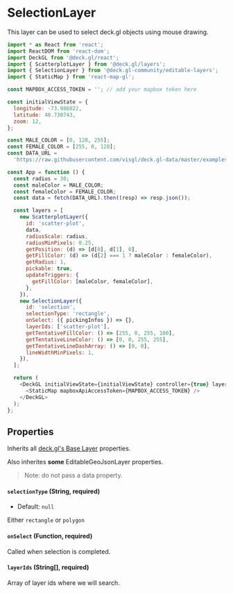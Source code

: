 # SelectionLayer

This layer can be used to select deck.gl objects using mouse drawing.

```js
import * as React from 'react';
import ReactDOM from 'react-dom';
import DeckGL from '@deck.gl/react';
import { ScatterplotLayer } from '@deck.gl/layers';
import { SelectionLayer } from '@deck.gl-community/editable-layers';
import { StaticMap } from 'react-map-gl';

const MAPBOX_ACCESS_TOKEN = ''; // add your mapbox token here

const initialViewState = {
  longitude: -73.986022,
  latitude: 40.730743,
  zoom: 12,
};

const MALE_COLOR = [0, 128, 255];
const FEMALE_COLOR = [255, 0, 128];
const DATA_URL =
  'https://raw.githubusercontent.com/visgl/deck.gl-data/master/examples/scatterplot/manhattan.json'; // eslint-disable-line

const App = function () {
  const radius = 30;
  const maleColor = MALE_COLOR;
  const femaleColor = FEMALE_COLOR;
  const data = fetch(DATA_URL).then((resp) => resp.json());

  const layers = [
    new ScatterplotLayer({
      id: 'scatter-plot',
      data,
      radiusScale: radius,
      radiusMinPixels: 0.25,
      getPosition: (d) => [d[0], d[1], 0],
      getFillColor: (d) => (d[2] === 1 ? maleColor : femaleColor),
      getRadius: 1,
      pickable: true,
      updateTriggers: {
        getFillColor: [maleColor, femaleColor],
      },
    }),
    new SelectionLayer({
      id: 'selection',
      selectionType: 'rectangle',
      onSelect: ({ pickingInfos }) => {},
      layerIds: ['scatter-plot'],
      getTentativeFillColor: () => [255, 0, 255, 100],
      getTentativeLineColor: () => [0, 0, 255, 255],
      getTentativeLineDashArray: () => [0, 0],
      lineWidthMinPixels: 1,
    }),
  ];

  return (
    <DeckGL initialViewState={initialViewState} controller={true} layers={layers}>
      <StaticMap mapboxApiAccessToken={MAPBOX_ACCESS_TOKEN} />
    </DeckGL>
  );
};
```

## Properties

Inherits all [deck.gl's Base Layer](https://deck.gl/docs/api-reference/core/layer) properties.

Also inherites **some** EditableGeoJsonLayer properties.

> Note: do not pass a data property.

#### `selectionType` (String, required)

- Default: `null`

Either `rectangle` or `polygon`

#### `onSelect` (Function, required)

Called when selection is completed.

#### `layerIds` (String[], required)

Array of layer ids where we will search.
